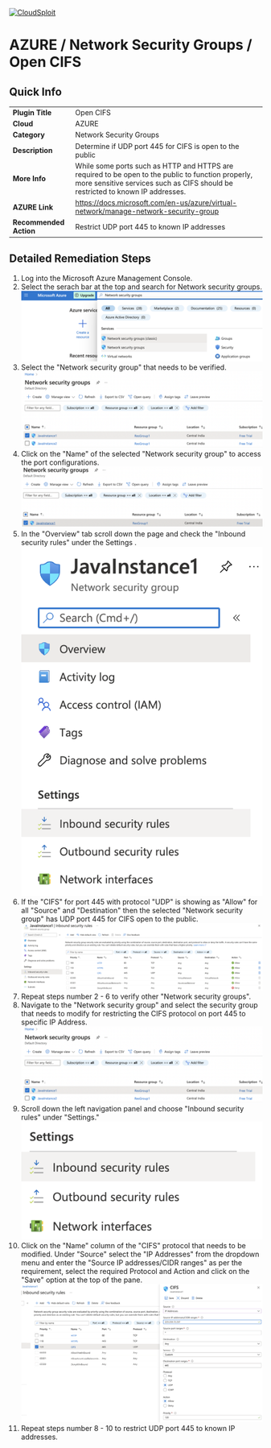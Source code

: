 [![CloudSploit](https://cloudsploit.com/img/logo-new-big-text-100.png "CloudSploit")](https://cloudsploit.com)

# AZURE / Network Security Groups / Open CIFS

## Quick Info

| | |
|-|-|
| **Plugin Title** | Open CIFS |
| **Cloud** | AZURE |
| **Category** | Network Security Groups |
| **Description** | Determine if UDP port 445 for CIFS is open to the public |
| **More Info** | While some ports such as HTTP and HTTPS are required to be open to the public to function properly, more sensitive services such as CIFS should be restricted to known IP addresses. |
| **AZURE Link** | https://docs.microsoft.com/en-us/azure/virtual-network/manage-network-security-group |
| **Recommended Action** | Restrict UDP port 445 to known IP addresses |

## Detailed Remediation Steps


1. Log into the Microsoft Azure Management Console.
2. Select the serach bar at the top and search for Network security groups. </br> <img src="/resources/azure/networksecuritygroups/open-cifs/step2.png"/>
3.  Select the "Network security group" that needs to be verified. </br> <img src="/resources/azure/networksecuritygroups/open-cifs/step3.png"/>
4.  Click on the "Name" of the selected "Network security group" to access the port configurations. </br> <img src="/resources/azure/networksecuritygroups/open-cifs/step4.png"/>
5. In the "Overview" tab scroll down the page and check the "Inbound security rules" under the Settings .</br> <img src="/resources/azure/networksecuritygroups/open-cifs/step5.png"/>
6. If the "CIFS" for port 445 with protocol "UDP" is showing as "Allow" for all "Source" and "Destination" then the selected  "Network security group" has UDP port 445 for CIFS open to the public. </br> <img src="/resources/azure/networksecuritygroups/open-cifs/step6.png"/>
7. Repeat steps number 2 - 6 to verify other "Network security groups". </br>
8. Navigate to the "Network security group" and select the security group that needs to modify for restricting the CIFS protocol on port 445 to specific IP Address.</br> <img src="/resources/azure/networksecuritygroups/open-cifs/step8.png"/>
9. Scroll down the left navigation panel and choose "Inbound security rules" under "Settings."</br> <img src="/resources/azure/networksecuritygroups/open-cifs/step9.png"/>
10. Click on the "Name" column of the "CIFS" protocol that needs to be modified. Under "Source" select the "IP Addresses" from the dropdown menu and enter the "Source IP addresses/CIDR ranges" as per the requirement, select the required Protocol and Action and click on the "Save" option at the top of the pane. </br> <img src="/resources/azure/networksecuritygroups/open-cifs/step10.png"/>
11. Repeat steps number 8 - 10 to restrict UDP port 445 to known IP addresses. </br>
